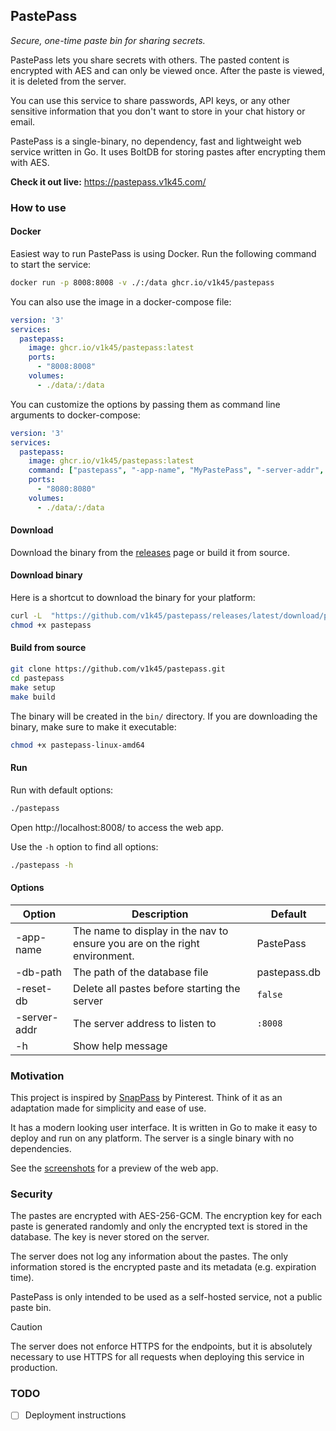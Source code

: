 ## PastePass

_Secure, one-time paste bin for sharing secrets._

PastePass lets you share secrets with others. The pasted content is encrypted with AES and can only be viewed once. After the paste is viewed, it is deleted from the server.

You can use this service to share passwords, API keys, or any other sensitive information that you don't want to store in your chat history or email.

PastePass is a single-binary, no dependency, fast and lightweight web service written in Go. It uses BoltDB for storing pastes after encrypting them with AES.

**Check it out live:** https://pastepass.v1k45.com/

### How to use

#### Docker

Easiest way to run PastePass is using Docker. Run the following command to start the service:

```bash
docker run -p 8008:8008 -v ./:/data ghcr.io/v1k45/pastepass
```

You can also use the image in a docker-compose file:

```yaml
version: '3'
services:
  pastepass:
    image: ghcr.io/v1k45/pastepass:latest
    ports:
      - "8008:8008"
    volumes:
      - ./data/:/data
```

You can customize the options by passing them as command line arguments to docker-compose:

```yaml
version: '3'
services:
  pastepass:
    image: ghcr.io/v1k45/pastepass:latest
    command: ["pastepass", "-app-name", "MyPastePass", "-server-addr", ":8080"]
    ports:
      - "8080:8080"
    volumes:
      - ./data/:/data
```

#### Download

Download the binary from the [releases](https://github.com/v1k45/pastepass/releases/latest) page or build it from source.

#### Download binary

Here is a shortcut to download the binary for your platform:

```bash
curl -L  "https://github.com/v1k45/pastepass/releases/latest/download/pastepass-$(uname | tr '[:upper:]' '[:lower:]')-$(uname -m | sed 's/x86_64/amd64/; s/i[3-6]86/386/; s/aarch64/arm64/; s/armv7l/arm/')" -o pastepass
chmod +x pastepass
```

#### Build from source

```bash
git clone https://github.com/v1k45/pastepass.git
cd pastepass
make setup
make build
```

The binary will be created in the `bin/` directory.  If you are downloading the binary, make sure to make it executable:

```bash
chmod +x pastepass-linux-amd64
```

#### Run

Run with default options:

```bash
./pastepass
```

Open http://localhost:8008/ to access the web app.

Use the `-h` option to find all options:

```bash
./pastepass -h
``` 

#### Options

| Option       | Description                                                                | Default        |
|--------------|----------------------------------------------------------------------------|----------------|
| -app-name    | The name to display in the nav to ensure you are on the right environment. | PastePass      |
| -db-path     | The path of the database file                                              | pastepass.db   |
| -reset-db    | Delete all pastes before starting the server                               | `false`        |
| -server-addr | The server address to listen to                                            | `:8008`        |
| -h           | Show help message                                                          |                |


### Motivation

This project is inspired by [SnapPass](https://github.com/pinterest/snappass) by Pinterest. Think of it as an adaptation made for simplicity and ease of use.

It has a modern looking user interface. It is written in Go to make it easy to deploy and run on any platform. The server is a single binary with no dependencies.

See the [screenshots](./docs/screenshots.md) for a preview of the web app.

### Security

The pastes are encrypted with AES-256-GCM. The encryption key for each paste is generated randomly and only the encrypted text is stored in the database. The key is never stored on the server.

The server does not log any information about the pastes. The only information stored is the encrypted paste and its metadata (e.g. expiration time).

PastePass is only intended to be used as a self-hosted service, not a public paste bin.

> [!CAUTION]
> The server does not enforce HTTPS for the endpoints, but it is absolutely necessary to use HTTPS for all requests when deploying this service in production.

### TODO

- [ ] Deployment instructions
